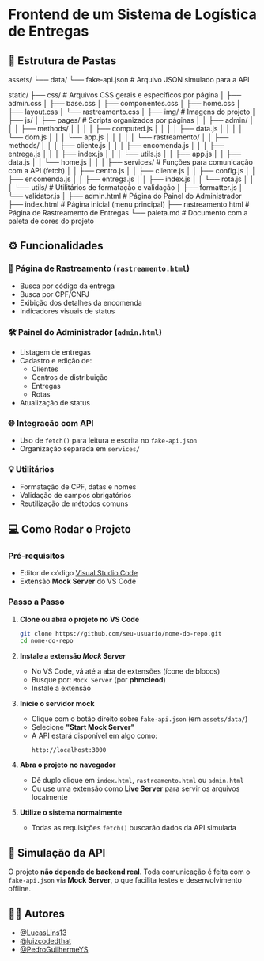 
# Frontend de um Sistema de Logística de Entregas

## 📁 Estrutura de Pastas

assets/
└── data/
    └── fake-api.json         # Arquivo JSON simulado para a API

static/
├── css/                      # Arquivos CSS gerais e específicos por página
│   ├── admin.css
│   ├── base.css
│   ├── componentes.css
│   ├── home.css
│   ├── layout.css
│   └── rastreamento.css
│
├── img/                      # Imagens do projeto
│
├── js/
│   ├── pages/                # Scripts organizados por páginas
│   │   ├── admin/
│   │   │   ├── methods/
│   │   │   │   ├── computed.js
│   │   │   │   ├── data.js
│   │   │   │   └── dom.js
│   │   │   └── app.js
│   │   │
│   │   └── rastreamento/
│   │       ├── methods/
│   │       │   ├── cliente.js
│   │       │   ├── encomenda.js
│   │       │   ├── entrega.js
│   │       │   ├── index.js
│   │       │   └── utils.js
│   │       ├── app.js
│   │       ├── data.js
│   │       └── home.js
│   │
│   ├── services/             # Funções para comunicação com a API (fetch)
│   │   ├── centro.js
│   │   ├── cliente.js
│   │   ├── config.js
│   │   ├── encomenda.js
│   │   ├── entrega.js
│   │   ├── index.js
│   │   └── rota.js
│   │
│   └── utils/                # Utilitários de formatação e validação
│       ├── formatter.js
│       └── validator.js
│
├── admin.html                # Página do Painel do Administrador
├── index.html                # Página inicial (menu principal)
├── rastreamento.html         # Página de Rastreamento de Entregas
└── paleta.md                 # Documento com a paleta de cores do projeto


## ⚙️ Funcionalidades

### 🔎 Página de Rastreamento (`rastreamento.html`)
- Busca por código da entrega
- Busca por CPF/CNPJ
- Exibição dos detalhes da encomenda
- Indicadores visuais de status

### 🛠 Painel do Administrador (`admin.html`)
- Listagem de entregas
- Cadastro e edição de:
  - Clientes
  - Centros de distribuição
  - Entregas
  - Rotas
- Atualização de status

### 🌐 Integração com API
- Uso de `fetch()` para leitura e escrita no `fake-api.json`
- Organização separada em `services/`

### 💡 Utilitários
- Formatação de CPF, datas e nomes
- Validação de campos obrigatórios
- Reutilização de métodos comuns

## 💻 Como Rodar o Projeto

### Pré-requisitos

- Editor de código [Visual Studio Code](https://code.visualstudio.com/)
- Extensão **Mock Server** do VS Code

### Passo a Passo

1. **Clone ou abra o projeto no VS Code**
   ```bash
   git clone https://github.com/seu-usuario/nome-do-repo.git
   cd nome-do-repo
   ```

2. **Instale a extensão _Mock Server_**
   - No VS Code, vá até a aba de extensões (ícone de blocos)
   - Busque por: `Mock Server` (por **phmcleod**)
   - Instale a extensão

3. **Inicie o servidor mock**
   - Clique com o botão direito sobre `fake-api.json` (em `assets/data/`)
   - Selecione **"Start Mock Server"**
   - A API estará disponível em algo como:  
     ```
     http://localhost:3000
     ```

4. **Abra o projeto no navegador**
   - Dê duplo clique em `index.html`, `rastreamento.html` ou `admin.html`
   - Ou use uma extensão como **Live Server** para servir os arquivos localmente

5. **Utilize o sistema normalmente**
   - Todas as requisições `fetch()` buscarão dados da API simulada

## 🧪 Simulação da API

O projeto **não depende de backend real**. Toda comunicação é feita com o `fake-api.json` via **Mock Server**, o que facilita testes e desenvolvimento offline.

## 👨‍💻 Autores

- [@LucasLins13](https://github.com/LucasLins13)
- [@luizcodedthat](https://github.com/luizcodedthat)
- [@PedroGuilhermeYS](https://github.com/PedroGuilhermeYS)
